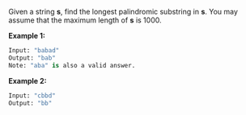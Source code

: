 Given a string **s**, find the longest palindromic substring in **s**. You may assume that the maximum length of **s** is 1000.

**Example 1:**

```python
Input: "babad"
Output: "bab"
Note: "aba" is also a valid answer.
```

**Example 2:**

```python
Input: "cbbd"
Output: "bb"
```

